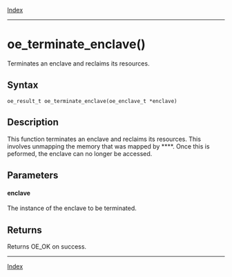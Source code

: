 [Index](index.md)

---
# oe_terminate_enclave()

Terminates an enclave and reclaims its resources.

## Syntax

    oe_result_t oe_terminate_enclave(oe_enclave_t *enclave)
## Description 

This function terminates an enclave and reclaims its resources. This involves unmapping the memory that was mapped by ****. Once this is peformed, the enclave can no longer be accessed.



## Parameters

#### enclave

The instance of the enclave to be terminated.

## Returns

Returns OE_OK on success.

---
[Index](index.md)

